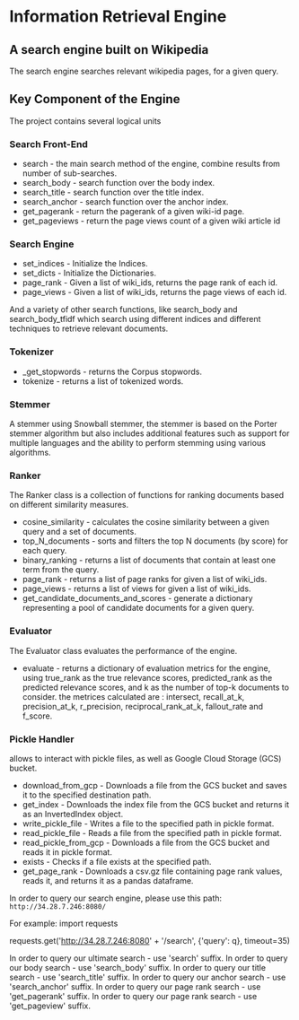 # Information Retrieval Engine 
## A search engine built on Wikipedia 
The search engine searches relevant wikipedia pages, for a given query.

## Key Component of the Engine
The project contains several logical units

### Search Front-End
* search - the main search method of the engine, combine results from number of sub-searches.
* search_body - search function over the body index.
* search_title - search function over the title index.
* search_anchor - search function over the anchor index.
* get_pagerank - return the pagerank of a given wiki-id page.
* get_pageviews - return the page views count of a given wiki article id


### Search Engine
* set_indices - Initialize the Indices.
* set_dicts - Initialize the Dictionaries.
* page_rank - Given a list of wiki_ids, returns the page rank of each id.
* page_views -  Given a list of wiki_ids, returns the page views of each id.

And a variety of other search functions, like search_body and search_body_tfidf which search using different indices
and different techniques to retrieve relevant documents.

### Tokenizer 
* _get_stopwords - returns the Corpus stopwords.
* tokenize - returns a list of tokenized words.


### Stemmer
A stemmer using Snowball stemmer, the stemmer is based on the Porter
stemmer algorithm but also includes additional features such as support for multiple languages and the ability to perform stemming using various algorithms.


### Ranker
The Ranker class is a collection of functions for ranking documents based on different similarity measures.

* cosine_similarity - calculates the cosine similarity between a given query and a set of documents.
* top_N_documents - sorts and filters the top N documents (by score) for each query.
* binary_ranking - returns a list of documents that contain at least one term from the query.
* page_rank - returns a list of page ranks for given a list of wiki_ids.
* page_views - returns a list of views for given a list of wiki_ids.
* get_candidate_documents_and_scores - generate a dictionary representing a pool of candidate documents for a given query.


### Evaluator
The Evaluator class evaluates the performance of the engine.
* evaluate - returns a dictionary of evaluation metrics for the engine, using true_rank as the true relevance scores, 
  predicted_rank as the predicted relevance scores, and k as the number of top-k documents to consider.
  the metrices calculated are : intersect, recall_at_k, precision_at_k, r_precision, reciprocal_rank_at_k, fallout_rate and f_score.


### Pickle Handler
allows to interact with pickle files, as well as Google Cloud Storage (GCS) bucket.
* download_from_gcp - Downloads a file from the GCS bucket and saves it to the specified destination path.
* get_index - Downloads the index file from the GCS bucket and returns it as an InvertedIndex object.
* write_pickle_file - Writes a file to the specified path in pickle format.
* read_pickle_file - Reads a file from the specified path in pickle format.
* read_pickle_from_gcp - Downloads a file from the GCS bucket and reads it in pickle format.
* exists - Checks if a file exists at the specified path.
* get_page_rank - Downloads a csv.gz file containing page rank values, reads it, and returns it as a pandas dataframe.

In order to query our search engine, please use this path:
`http://34.28.7.246:8080/`

For example:
import requests

requests.get('http://34.28.7.246:8080' + '/search', {'query': q}, timeout=35)

In order to query our ultimate search - use 'search' suffix.
In order to query our body search - use 'search_body' suffix.
In order to query our title search - use 'search_title' suffix.
In order to query our anchor search - use 'search_anchor' suffix.
In order to query our page rank search - use 'get_pagerank' suffix.
In order to query our page rank search - use 'get_pageview' suffix.
